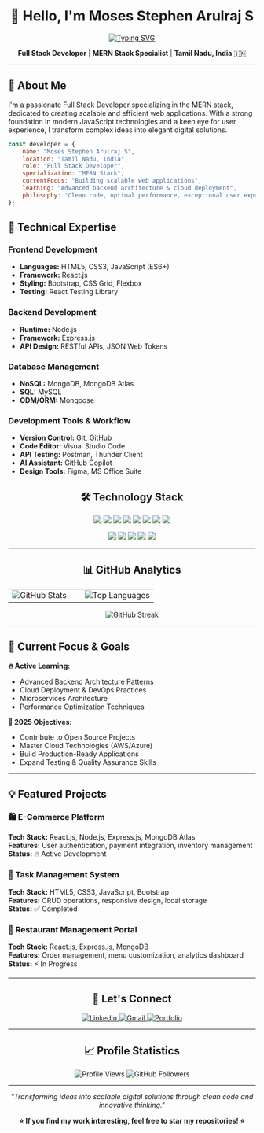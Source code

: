 <div align="center">

# 👋 Hello, I'm Moses Stephen Arulraj S

[![Typing SVG](https://readme-typing-svg.herokuapp.com?font=Fira+Code&size=24&duration=3000&pause=1000&color=2196F3&center=true&vCenter=true&width=600&lines=Full+Stack+Developer;MERN+Stack+Specialist;From+Tamil+Nadu%2C+India;Building+Scalable+Applications)](https://git.io/typing-svg)

**Full Stack Developer** | **MERN Stack Specialist** | **Tamil Nadu, India** 🇮🇳

</div>

---

## 🚀 About Me

I'm a passionate Full Stack Developer specializing in the MERN stack, dedicated to creating scalable and efficient web applications. With a strong foundation in modern JavaScript technologies and a keen eye for user experience, I transform complex ideas into elegant digital solutions.

```javascript
const developer = {
    name: "Moses Stephen Arulraj S",
    location: "Tamil Nadu, India",
    role: "Full Stack Developer",
    specialization: "MERN Stack",
    currentFocus: "Building scalable web applications",
    learning: "Advanced backend architecture & cloud deployment",
    philosophy: "Clean code, optimal performance, exceptional user experience"
};
```

## 💼 Technical Expertise

### **Frontend Development**
- **Languages:** HTML5, CSS3, JavaScript (ES6+)
- **Framework:** React.js
- **Styling:** Bootstrap, CSS Grid, Flexbox
- **Testing:** React Testing Library

### **Backend Development**
- **Runtime:** Node.js
- **Framework:** Express.js
- **API Design:** RESTful APIs, JSON Web Tokens

### **Database Management**
- **NoSQL:** MongoDB, MongoDB Atlas
- **SQL:** MySQL
- **ODM/ORM:** Mongoose

### **Development Tools & Workflow**
- **Version Control:** Git, GitHub
- **Code Editor:** Visual Studio Code
- **API Testing:** Postman, Thunder Client
- **AI Assistant:** GitHub Copilot
- **Design Tools:** Figma, MS Office Suite

<div align="center">

## 🛠️ Technology Stack

<p>
<img src="https://img.shields.io/badge/HTML5-E34F26?style=for-the-badge&logo=html5&logoColor=white" />
<img src="https://img.shields.io/badge/CSS3-1572B6?style=for-the-badge&logo=css3&logoColor=white" />
<img src="https://img.shields.io/badge/JavaScript-F7DF1E?style=for-the-badge&logo=javascript&logoColor=black" />
<img src="https://img.shields.io/badge/React-61DAFB?style=for-the-badge&logo=react&logoColor=black" />
<img src="https://img.shields.io/badge/Node.js-339933?style=for-the-badge&logo=nodedotjs&logoColor=white" />
<img src="https://img.shields.io/badge/Express.js-000000?style=for-the-badge&logo=express&logoColor=white" />
<img src="https://img.shields.io/badge/MongoDB-47A248?style=for-the-badge&logo=mongodb&logoColor=white" />
<img src="https://img.shields.io/badge/MySQL-4479A1?style=for-the-badge&logo=mysql&logoColor=white" />
</p>

<p>
<img src="https://img.shields.io/badge/Bootstrap-7952B3?style=for-the-badge&logo=bootstrap&logoColor=white" />
<img src="https://img.shields.io/badge/Git-F05032?style=for-the-badge&logo=git&logoColor=white" />
<img src="https://img.shields.io/badge/VS_Code-007ACC?style=for-the-badge&logo=visual-studio-code&logoColor=white" />
<img src="https://img.shields.io/badge/Postman-FF6C37?style=for-the-badge&logo=postman&logoColor=white" />
<img src="https://img.shields.io/badge/Figma-F24E1E?style=for-the-badge&logo=figma&logoColor=white" />
</p>

</div>

---

<div align="center">

## 📊 GitHub Analytics

<table>
<tr>
<td width="50%">
<img src="https://github-readme-stats.vercel.app/api?username=moses-stephen&show_icons=true&theme=tokyonight&hide_border=true&include_all_commits=true&count_private=true" alt="GitHub Stats" />
</td>
<td width="50%">
<img src="https://github-readme-stats.vercel.app/api/top-langs/?username=moses-stephen&layout=compact&theme=tokyonight&hide_border=true&langs_count=8" alt="Top Languages" />
</td>
</tr>
</table>

<img src="https://github-readme-streak-stats.herokuapp.com/?user=moses-stephen&theme=tokyonight&hide_border=true" alt="GitHub Streak" />

</div>

---

## 🎯 Current Focus & Goals

**🔥 Active Learning:**
- Advanced Backend Architecture Patterns
- Cloud Deployment & DevOps Practices
- Microservices Architecture
- Performance Optimization Techniques

**🚀 2025 Objectives:**
- Contribute to Open Source Projects
- Master Cloud Technologies (AWS/Azure)
- Build Production-Ready Applications
- Expand Testing & Quality Assurance Skills

---

## 💡 Featured Projects

### 🛍️ **E-Commerce Platform**
**Tech Stack:** React.js, Node.js, Express.js, MongoDB Atlas  
**Features:** User authentication, payment integration, inventory management  
**Status:** 🔥 Active Development

### 📝 **Task Management System**
**Tech Stack:** HTML5, CSS3, JavaScript, Bootstrap  
**Features:** CRUD operations, responsive design, local storage  
**Status:** ✅ Completed

### 🍕 **Restaurant Management Portal**
**Tech Stack:** React.js, Express.js, MongoDB  
**Features:** Order management, menu customization, analytics dashboard  
**Status:** ⚡ In Progress

---

<div align="center">

## 🤝 Let's Connect

<p>
<a href="https://www.linkedin.com/in/moses-stephen-arulraj-s-3480372b1" target="_blank">
<img src="https://img.shields.io/badge/LinkedIn-0077B5?style=for-the-badge&logo=linkedin&logoColor=white" alt="LinkedIn" />
</a>
<a href="mailto:moses.s2203@gmail.com">
<img src="https://img.shields.io/badge/Gmail-D14836?style=for-the-badge&logo=gmail&logoColor=white" alt="Gmail" />
</a>
<a href="https://moses-stephen-portfolio.vercel.app/" target="_blank">
<img src="https://img.shields.io/badge/Portfolio-000000?style=for-the-badge&logo=vercel&logoColor=white" alt="Portfolio" />
</a>
</p>

</div>

---

<div align="center">

## 📈 Profile Statistics

<img src="https://komarev.com/ghpvc/?username=moses-stephen&label=Profile%20Views&color=0e75b6&style=flat" alt="Profile Views" />
<img src="https://img.shields.io/github/followers/moses-stephen?label=Followers&style=flat&color=0e75b6" alt="GitHub Followers" />

</div>

---

<div align="center">

*"Transforming ideas into scalable digital solutions through clean code and innovative thinking."*

**⭐ If you find my work interesting, feel free to star my repositories! ⭐**

</div>
